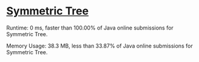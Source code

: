 # [Symmetric Tree](https://leetcode.com/problems/symmetric-tree)

Runtime: 0 ms, faster than 100.00% of Java online submissions for Symmetric Tree.

Memory Usage: 38.3 MB, less than 33.87% of Java online submissions for Symmetric Tree.
